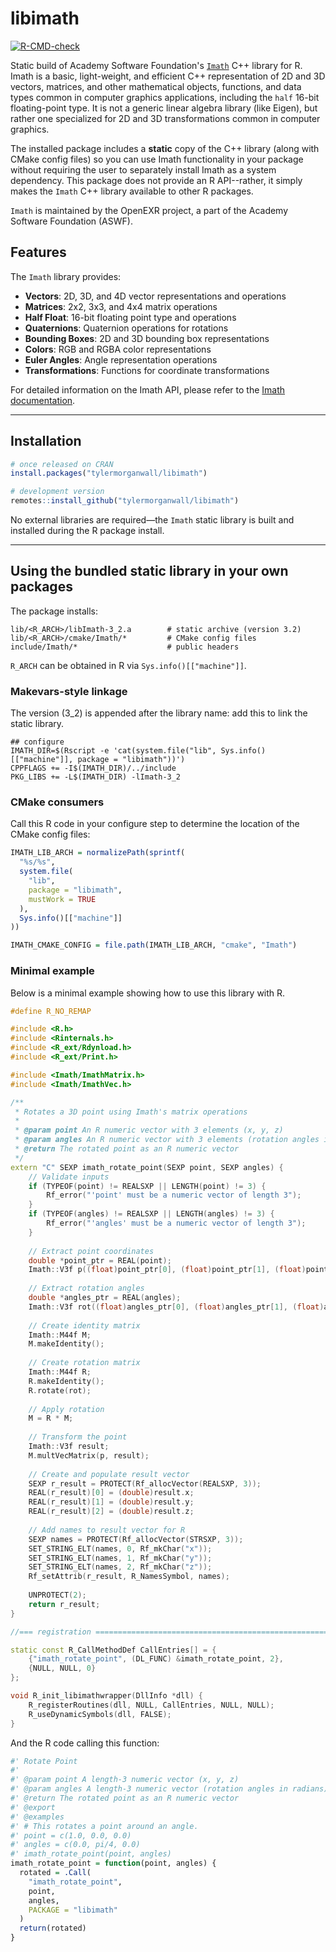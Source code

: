 # libimath

<!-- badges: start -->
[![R-CMD-check](https://github.com/tylermorganwall/libimath/actions/workflows/R-CMD-check.yaml/badge.svg)](https://github.com/tylermorganwall/libimath/actions/workflows/R-CMD-check.yaml)
<!-- badges: end -->

Static build of Academy Software Foundation's [`Imath`](https://github.com/AcademySoftwareFoundation/Imath) C++ library for R. Imath is a basic, light-weight, and efficient C++ representation of 2D and 3D vectors, matrices, and other mathematical objects, functions, and data types common in computer graphics applications, including the `half` 16-bit floating-point type. It is not a generic linear algebra library (like Eigen), but rather one specialized for 2D and 3D transformations common in computer graphics.

The installed package includes a **static** copy of the C++ library (along with CMake config files) so you can use Imath functionality in your package without requiring the user to separately install Imath as a system dependency. This package does not provide an R API--rather, it simply makes the `Imath` C++ library available to other R packages.

`Imath` is maintained by the OpenEXR project, a part of the Academy Software Foundation (ASWF).

## Features

The `Imath` library provides:

- **Vectors**: 2D, 3D, and 4D vector representations and operations
- **Matrices**: 2x2, 3x3, and 4x4 matrix operations
- **Half Float**: 16-bit floating point type and operations
- **Quaternions**: Quaternion operations for rotations
- **Bounding Boxes**: 2D and 3D bounding box representations
- **Colors**: RGB and RGBA color representations
- **Euler Angles**: Angle representation operations
- **Transformations**: Functions for coordinate transformations

For detailed information on the Imath API, please refer to the [Imath documentation](https://imath.readthedocs.io/).

---

## Installation

```r
# once released on CRAN
install.packages("tylermorganwall/libimath")

# development version
remotes::install_github("tylermorganwall/libimath")
```

No external libraries are required—the `Imath` static library is built and installed during the R package install.

---

## Using the bundled static library in your own packages

The package installs:

```
lib/<R_ARCH>/libImath-3_2.a        # static archive (version 3.2)
lib/<R_ARCH>/cmake/Imath/*         # CMake config files
include/Imath/*                    # public headers
```

`R_ARCH` can be obtained in R via `Sys.info()[["machine"]]`.

### Makevars-style linkage

The version (3_2) is appended after the library name: add this to link the static library.

```make
## configure
IMATH_DIR=$(Rscript -e 'cat(system.file("lib", Sys.info()[["machine"]], package = "libimath"))')
CPPFLAGS += -I$(IMATH_DIR)/../include
PKG_LIBS += -L$(IMATH_DIR) -lImath-3_2
```

### CMake consumers

Call this R code in your configure step to determine the location of the CMake config files:

```r
IMATH_LIB_ARCH = normalizePath(sprintf(
  "%s/%s",
  system.file(
    "lib",
    package = "libimath",
    mustWork = TRUE
  ),
  Sys.info()[["machine"]]
))

IMATH_CMAKE_CONFIG = file.path(IMATH_LIB_ARCH, "cmake", "Imath")
```

### Minimal example

Below is a minimal example showing how to use this library with R.

```c++
#define R_NO_REMAP

#include <R.h>
#include <Rinternals.h>
#include <R_ext/Rdynload.h>
#include <R_ext/Print.h> 

#include <Imath/ImathMatrix.h>
#include <Imath/ImathVec.h>

/**
 * Rotates a 3D point using Imath's matrix operations
 * 
 * @param point An R numeric vector with 3 elements (x, y, z)
 * @param angles An R numeric vector with 3 elements (rotation angles in radians)
 * @return The rotated point as an R numeric vector
 */
extern "C" SEXP imath_rotate_point(SEXP point, SEXP angles) {
    // Validate inputs
    if (TYPEOF(point) != REALSXP || LENGTH(point) != 3) {
        Rf_error("'point' must be a numeric vector of length 3");
    }
    if (TYPEOF(angles) != REALSXP || LENGTH(angles) != 3) {
        Rf_error("'angles' must be a numeric vector of length 3");
    }
    
    // Extract point coordinates
    double *point_ptr = REAL(point);
    Imath::V3f p((float)point_ptr[0], (float)point_ptr[1], (float)point_ptr[2]);
    
    // Extract rotation angles
    double *angles_ptr = REAL(angles);
    Imath::V3f rot((float)angles_ptr[0], (float)angles_ptr[1], (float)angles_ptr[2]);
    
    // Create identity matrix
    Imath::M44f M;
    M.makeIdentity();
    
    // Create rotation matrix
    Imath::M44f R;
    R.makeIdentity();
    R.rotate(rot);
    
    // Apply rotation
    M = R * M;
    
    // Transform the point
    Imath::V3f result;
    M.multVecMatrix(p, result);
    
    // Create and populate result vector
    SEXP r_result = PROTECT(Rf_allocVector(REALSXP, 3));
    REAL(r_result)[0] = (double)result.x;
    REAL(r_result)[1] = (double)result.y;
    REAL(r_result)[2] = (double)result.z;
    
    // Add names to result vector for R
    SEXP names = PROTECT(Rf_allocVector(STRSXP, 3));
    SET_STRING_ELT(names, 0, Rf_mkChar("x"));
    SET_STRING_ELT(names, 1, Rf_mkChar("y"));
    SET_STRING_ELT(names, 2, Rf_mkChar("z"));
    Rf_setAttrib(r_result, R_NamesSymbol, names);
    
    UNPROTECT(2);
    return r_result;
}

//=== registration ===========================================================

static const R_CallMethodDef CallEntries[] = {
    {"imath_rotate_point", (DL_FUNC) &imath_rotate_point, 2},
    {NULL, NULL, 0}
};

void R_init_libimathwrapper(DllInfo *dll) {
    R_registerRoutines(dll, NULL, CallEntries, NULL, NULL);
    R_useDynamicSymbols(dll, FALSE);
}

```

And the R code calling this function:

```r
#' Rotate Point
#'
#' @param point A length-3 numeric vector (x, y, z)
#' @param angles A length-3 numeric vector (rotation angles in radians)
#' @return The rotated point as an R numeric vector
#' @export
#' @examples
#' # This rotates a point around an angle.
#' point = c(1.0, 0.0, 0.0)
#' angles = c(0.0, pi/4, 0.0)
#' imath_rotate_point(point, angles)
imath_rotate_point = function(point, angles) {
  rotated = .Call(
    "imath_rotate_point",
    point,
    angles,
    PACKAGE = "libimath"
  )
  return(rotated)
}
```
